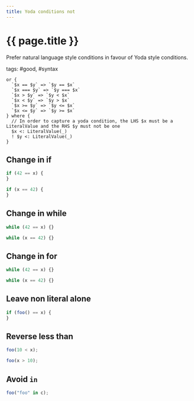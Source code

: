 ```yaml
---
title: Yoda conditions not
---
```


# {{ page.title }}

Prefer natural language style conditions in favour of Yoda style conditions.

tags: #good, #syntax

```grit
or {
  `$x == $y` => `$y == $x`
  `$x === $y` => `$y === $x`
  `$x > $y` => `$y < $x`
  `$x < $y` => `$y > $x`
  `$x >= $y` => `$y <= $x`
  `$x <= $y` => `$y >= $x`
} where {
  // In order to capture a yoda condition, the LHS $x must be a LiteralValue and the RHS $y must not be one
  $x <: LiteralValue(_)
  ! $y <: LiteralValue(_)
}

```

## Change in if

```javascript
if (42 == x) {
}
```

```typescript
if (x == 42) {
}
```

## Change in while

```javascript
while (42 == x) {}
```

```typescript
while (x == 42) {}
```

## Change in for

```javascript
while (42 == x) {}
```

```typescript
while (x == 42) {}
```

## Leave non literal alone

```javascript
if (foo() == x) {
}
```

## Reverse less than

```javascript
foo(10 < x);
```

```typescript
foo(x > 10);
```

## Avoid `in`

```javascript
foo("foo" in c);
```
